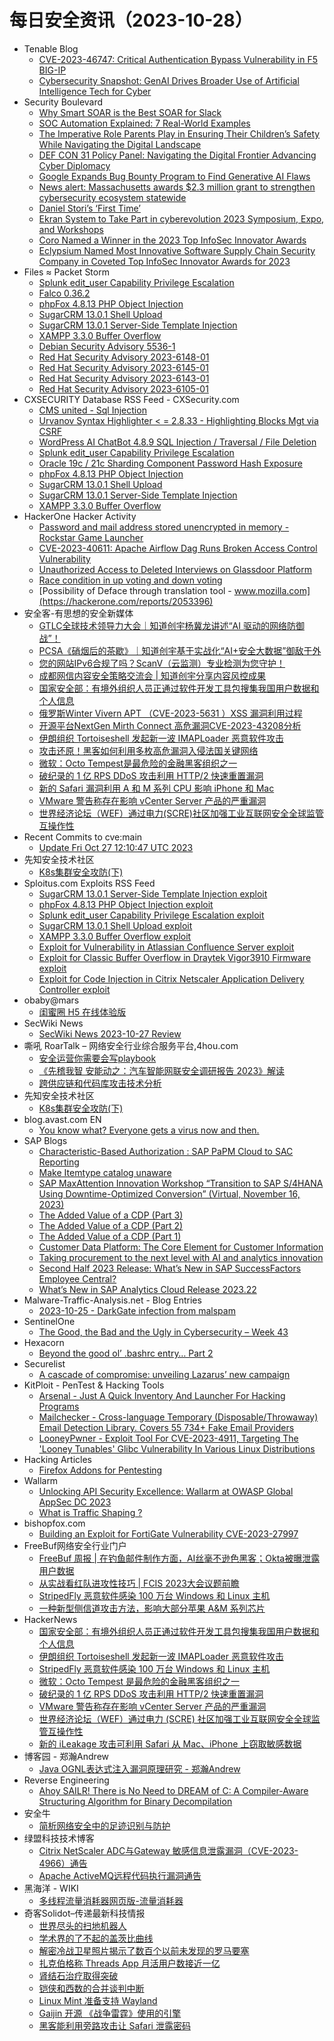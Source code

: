 # 每日安全资讯（2023-10-28）

- Tenable Blog
  - [CVE-2023-46747: Critical Authentication Bypass Vulnerability in F5 BIG-IP](https://www.tenable.com/blog/cve-2023-46747-critical-authentication-bypass-vulnerability-in-f5-big-ip)
  - [Cybersecurity Snapshot: GenAI Drives Broader Use of Artificial Intelligence Tech for Cyber](https://www.tenable.com/blog/cybersecurity-snapshot-genai-drives-broader-use-of-artificial-intelligence-tech-for-cyber)
- Security Boulevard
  - [Why Smart SOAR is the Best SOAR for Slack](https://securityboulevard.com/2023/10/why-smart-soar-is-the-best-soar-for-slack/)
  - [SOC Automation Explained: 7 Real-World Examples](https://securityboulevard.com/2023/10/soc-automation-explained-7-real-world-examples/)
  - [The Imperative Role Parents Play in Ensuring Their Children’s Safety While Navigating the Digital Landscape](https://securityboulevard.com/2023/10/the-imperative-role-parents-play-in-ensuring-their-childrens-safety-while-navigating-the-digital-landscape/)
  - [DEF CON 31 Policy Panel:  Navigating the Digital Frontier Advancing Cyber Diplomacy](https://securityboulevard.com/2023/10/def-con-31-policy-panel-navigating-the-digital-frontier-advancing-cyber-diplomacy/)
  - [Google Expands Bug Bounty Program to Find Generative AI Flaws](https://securityboulevard.com/2023/10/google-expands-bug-bounty-program-to-find-generative-ai-flaws/)
  - [News alert: Massachusetts awards $2.3 million grant to strengthen cybersecurity ecosystem statewide](https://securityboulevard.com/2023/10/news-alert-massachusetts-awards-2-3-million-grant-to-strengthen-cybersecurity-ecosystem-statewide/)
  - [Daniel Stori’s ‘First Time’](https://securityboulevard.com/2023/10/daniel-storis-first-time-2/)
  - [Ekran System to Take Part in cyberevolution 2023 Symposium, Expo, and Workshops](https://securityboulevard.com/2023/10/ekran-system-to-take-part-in-cyberevolution-2023-symposium-expo-and-workshops/)
  - [Coro Named a Winner in the 2023 Top InfoSec Innovator Awards](https://securityboulevard.com/2023/10/coro-named-a-winner-in-the-2023-top-infosec-innovator-awards/)
  - [Eclypsium Named Most Innovative Software Supply Chain Security Company in Coveted Top InfoSec Innovator Awards for 2023](https://securityboulevard.com/2023/10/eclypsium-named-most-innovative-software-supply-chain-security-company-in-coveted-top-infosec-innovator-awards-for-2023/)
- Files ≈ Packet Storm
  - [Splunk edit_user Capability Privilege Escalation](https://packetstormsecurity.com/files/175386/splunk_privilege_escalation_cve_2023_32707.rb.txt)
  - [Falco 0.36.2](https://packetstormsecurity.com/files/175385/falco-0.36.2.tar.gz)
  - [phpFox 4.8.13 PHP Object Injection](https://packetstormsecurity.com/files/175384/KIS-2023-12.txt)
  - [SugarCRM 13.0.1 Shell Upload](https://packetstormsecurity.com/files/175383/KIS-2023-11.txt)
  - [SugarCRM 13.0.1 Server-Side Template Injection](https://packetstormsecurity.com/files/175382/KIS-2023-10.txt)
  - [XAMPP 3.3.0 Buffer Overflow](https://packetstormsecurity.com/files/175381/xampp330-overflow.txt)
  - [Debian Security Advisory 5536-1](https://packetstormsecurity.com/files/175380/dsa-5536-1.txt)
  - [Red Hat Security Advisory 2023-6148-01](https://packetstormsecurity.com/files/175379/RHSA-2023-6148-01.txt)
  - [Red Hat Security Advisory 2023-6145-01](https://packetstormsecurity.com/files/175378/RHSA-2023-6145-01.txt)
  - [Red Hat Security Advisory 2023-6143-01](https://packetstormsecurity.com/files/175377/RHSA-2023-6143-01.txt)
  - [Red Hat Security Advisory 2023-6105-01](https://packetstormsecurity.com/files/175376/RHSA-2023-6105-01.txt)
- CXSECURITY Database RSS Feed - CXSecurity.com
  - [CMS united - Sql Injection](https://cxsecurity.com/issue/WLB-2023100057)
  - [Urvanov Syntax Highlighter < = 2.8.33 - Highlighting Blocks Mgt via CSRF](https://cxsecurity.com/issue/WLB-2023100056)
  - [WordPress AI ChatBot 4.8.9 SQL Injection / Traversal / File Deletion](https://cxsecurity.com/issue/WLB-2023100055)
  - [Splunk edit_user Capability Privilege Escalation](https://cxsecurity.com/issue/WLB-2023100054)
  - [Oracle 19c / 21c Sharding Component Password Hash Exposure](https://cxsecurity.com/issue/WLB-2023100053)
  - [phpFox 4.8.13 PHP Object Injection](https://cxsecurity.com/issue/WLB-2023100052)
  - [SugarCRM 13.0.1 Shell Upload](https://cxsecurity.com/issue/WLB-2023100051)
  - [SugarCRM 13.0.1 Server-Side Template Injection](https://cxsecurity.com/issue/WLB-2023100050)
  - [XAMPP 3.3.0 Buffer Overflow](https://cxsecurity.com/issue/WLB-2023100049)
- HackerOne Hacker Activity
  - [Password and mail address stored unencrypted in memory - Rockstar Game Launcher](https://hackerone.com/reports/1128357)
  - [CVE-2023-40611: Apache Airflow Dag Runs Broken Access Control Vulnerability](https://hackerone.com/reports/2144868)
  - [Unauthorized Access to Deleted Interviews on Glassdoor Platform](https://hackerone.com/reports/2212555)
  - [Race condition in up voting and down voting](https://hackerone.com/reports/183837)
  - [Possibility of Deface through translation tool - www.mozilla.com](https://hackerone.com/reports/2053396)
- 安全客-有思想的安全新媒体
  - [GTLC全球技术领导力大会｜知道创宇杨冀龙讲述“AI 驱动的网络防御战”！](https://www.anquanke.com/post/id/291001)
  - [PCSA《硝烟后的茶歇》｜知道创宇基于实战化“AI+安全大数据”御敌于外](https://www.anquanke.com/post/id/291002)
  - [您的网站IPv6合规了吗？ScanV（云监测）专业检测为您守护！](https://www.anquanke.com/post/id/291003)
  - [成都网信内容安全策略交流会 | 知道创宇分享内容风控成果](https://www.anquanke.com/post/id/291061)
  - [国家安全部：有境外组织人员正通过软件开发工具包搜集我国用户数据和个人信息](https://www.anquanke.com/post/id/291059)
  - [俄罗斯Winter Vivern   APT （CVE-2023-5631 ）XSS 漏洞利用过程](https://www.anquanke.com/post/id/291055)
  - [开源平台NextGen Mirth Connect 高危漏洞CVE-2023-43208分析](https://www.anquanke.com/post/id/291053)
  - [伊朗组织 Tortoiseshell 发起新一波 IMAPLoader 恶意软件攻击](https://www.anquanke.com/post/id/291051)
  - [攻击还原！黑客如何利用多枚高危漏洞入侵法国关键网络](https://www.anquanke.com/post/id/291049)
  - [微软：Octo Tempest是最危险的金融黑客组织之一](https://www.anquanke.com/post/id/291047)
  - [破纪录的 1 亿 RPS DDoS 攻击利用 HTTP/2 快速重置漏洞](https://www.anquanke.com/post/id/291045)
  - [新的 Safari 漏洞利用 A 和 M 系列 CPU 影响 iPhone 和 Mac](https://www.anquanke.com/post/id/291043)
  - [VMware 警告称存在影响 vCenter Server 产品的严重漏洞](https://www.anquanke.com/post/id/291041)
  - [世界经济论坛（WEF）通过电力(SCRE)社区加强工业互联网安全全球监管互操作性](https://www.anquanke.com/post/id/291039)
- Recent Commits to cve:main
  - [Update Fri Oct 27 12:10:47 UTC 2023](https://github.com/trickest/cve/commit/773d6bd59ab47aa4de17e105a4ceacd2ae3aa592)
- 先知安全技术社区
  - [K8s集群安全攻防(下)](https://xz.aliyun.com/t/12930)
- Sploitus.com Exploits RSS Feed
  - [SugarCRM 13.0.1 Server-Side Template Injection exploit](https://sploitus.com/exploit?id=PACKETSTORM:175382&utm_source=rss&utm_medium=rss)
  - [phpFox 4.8.13 PHP Object Injection exploit](https://sploitus.com/exploit?id=PACKETSTORM:175384&utm_source=rss&utm_medium=rss)
  - [Splunk edit_user Capability Privilege Escalation exploit](https://sploitus.com/exploit?id=PACKETSTORM:175386&utm_source=rss&utm_medium=rss)
  - [SugarCRM 13.0.1 Shell Upload exploit](https://sploitus.com/exploit?id=PACKETSTORM:175383&utm_source=rss&utm_medium=rss)
  - [XAMPP 3.3.0 Buffer Overflow exploit](https://sploitus.com/exploit?id=PACKETSTORM:175381&utm_source=rss&utm_medium=rss)
  - [Exploit for Vulnerability in Atlassian Confluence Server exploit](https://sploitus.com/exploit?id=97F714F1-E4DF-5EC3-973A-F04197CEAEAA&utm_source=rss&utm_medium=rss)
  - [Exploit for Classic Buffer Overflow in Draytek Vigor3910 Firmware exploit](https://sploitus.com/exploit?id=5D4E05C2-EE22-5240-97C0-077B198B553E&utm_source=rss&utm_medium=rss)
  - [Exploit for Code Injection in Citrix Netscaler Application Delivery Controller exploit](https://sploitus.com/exploit?id=9EB47CB6-ED72-527A-ACEE-2982F94CAE59&utm_source=rss&utm_medium=rss)
- obaby@mars
  - [闺蜜圈 H5 在线体验版](https://h4ck.org.cn/2023/10/%e9%97%ba%e8%9c%9c%e5%9c%88-h5-%e5%9c%a8%e7%ba%bf%e4%bd%93%e9%aa%8c%e7%89%88/)
- SecWiki News
  - [SecWiki News 2023-10-27 Review](http://www.sec-wiki.com/?2023-10-27)
- 嘶吼 RoarTalk – 网络安全行业综合服务平台,4hou.com
  - [安全运营你需要会写playbook](https://www.4hou.com/posts/onWz)
  - [《先稽我智 安能动之：汽车智能网联安全调研报告 2023》解读](https://www.4hou.com/posts/nmWl)
  - [跨供应链和代码库攻击技术分析](https://www.4hou.com/posts/8zDo)
- 先知安全技术社区
  - [K8s集群安全攻防(下)](https://xz.aliyun.com/t/12930)
- blog.avast.com EN
  - [You know what? Everyone gets a virus now and then.](https://blog.avast.com/everyone-gets-a-virus-now-and-then)
- SAP Blogs
  - [Characteristic-Based Authorization : SAP PaPM Cloud to SAC Reporting](https://blogs.sap.com/2023/10/27/characteristic-based-authorization-sap-papm-cloud-to-sac-reporting/)
  - [Make Itemtype catalog unaware](https://blogs.sap.com/2023/10/27/make-itemtype-catalog-unaware/)
  - [SAP MaxAttention Innovation Workshop “Transition to SAP S/4HANA Using Downtime-Optimized Conversion” (Virtual, November 16, 2023)](https://blogs.sap.com/2023/10/27/sap-maxattention-innovation-workshop-transition-to-sap-s-4hana-using-downtime-optimized-conversion-virtual-november-16-2023/)
  - [The Added Value of a CDP (Part 3)](https://blogs.sap.com/2023/10/27/the-added-value-of-a-cdp-part-3/)
  - [The Added Value of a CDP (Part 2)](https://blogs.sap.com/2023/10/27/the-added-value-of-a-cdp-part-2/)
  - [The Added Value of a CDP (Part 1)](https://blogs.sap.com/2023/10/27/the-added-value-of-a-cdp-part-1/)
  - [Customer Data Platform: The Core Element for Customer Information](https://blogs.sap.com/2023/10/27/customer-data-platform-the-core-element-for-customer-information/)
  - [Taking procurement to the next level with AI and analytics innovation](https://blogs.sap.com/2023/10/27/taking-procurement-to-the-next-level-with-ai-and-analytics-innovation/)
  - [Second Half 2023 Release: What’s New in SAP SuccessFactors Employee Central?](https://blogs.sap.com/2023/10/27/second-half-2023-release-whats-new-in-sap-successfactors-employee-central/)
  - [What’s New in SAP Analytics Cloud Release 2023.22](https://blogs.sap.com/2023/10/27/whats-new-in-sap-analytics-cloud-release-2023.22/)
- Malware-Traffic-Analysis.net - Blog Entries
  - [2023-10-25 - DarkGate infection from malspam](https://www.malware-traffic-analysis.net/2023/10/25/index.html)
- SentinelOne
  - [The Good, the Bad and the Ugly in Cybersecurity – Week 43](https://www.sentinelone.com/blog/the-good-the-bad-and-the-ugly-in-cybersecurity-week-43-5/)
- Hexacorn
  - [Beyond the good ol’ .bashrc entry… Part 2](https://www.hexacorn.com/blog/2023/10/27/beyond-the-good-ol-bashrc-entry-part-2/)
- Securelist
  - [A cascade of compromise: unveiling Lazarus’ new campaign](https://securelist.com/unveiling-lazarus-new-campaign/110888/)
- KitPloit - PenTest & Hacking Tools
  - [Arsenal - Just A Quick Inventory And Launcher For Hacking Programs](http://www.kitploit.com/2023/10/arsenal-just-quick-inventory-and.html)
  - [Mailchecker - Cross-language Temporary (Disposable/Throwaway) Email Detection Library. Covers 55 734+ Fake Email Providers](http://www.kitploit.com/2023/10/mailchecker-cross-language-temporary.html)
  - [LooneyPwner - Exploit Tool For CVE-2023-4911, Targeting The 'Looney Tunables' Glibc Vulnerability In Various Linux Distributions](http://www.kitploit.com/2023/10/looneypwner-exploit-tool-for-cve-2023.html)
- Hacking Articles
  - [Firefox Addons for Pentesting](https://www.hackingarticles.in/firefox-addons-for-pentesting/)
- Wallarm
  - [Unlocking API Security Excellence: Wallarm at OWASP Global AppSec DC 2023](https://lab.wallarm.com/unlocking-api-security-excellence-wallarm-at-owasp-global-appsec-dc-2023/)
  - [What is Traffic Shaping ?](https://lab.wallarm.com/what/what-is-traffic-shaping/)
- bishopfox.com
  - [Building an Exploit for FortiGate Vulnerability CVE-2023-27997](https://bishopfox.com/blog/building-exploit-fortigate-vulnerability-cve-2023-27997)
- FreeBuf网络安全行业门户
  - [FreeBuf 周报 | 在钓鱼邮件制作方面，AI丝毫不逊色黑客；Okta被曝泄露用户数据](https://www.freebuf.com/news/382091.html)
  - [从实战看红队进攻性技巧 | FCIS 2023大会议题前瞻](https://www.freebuf.com/fevents/382080.html)
  - [StripedFly 恶意软件感染 100 万台 Windows 和 Linux 主机](https://www.freebuf.com/news/382025.html)
  - [一种新型侧信道攻击方法，影响大部分苹果 A&M 系列芯片](https://www.freebuf.com/news/382020.html)
- HackerNews
  - [国家安全部：有境外组织人员正通过软件开发工具包搜集我国用户数据和个人信息](https://hackernews.cc/archives/46519)
  - [伊朗组织 Tortoiseshell 发起新一波 IMAPLoader 恶意软件攻击](https://hackernews.cc/archives/46516)
  - [StripedFly 恶意软件感染 100 万台 Windows 和 Linux 主机](https://hackernews.cc/archives/46504)
  - [微软：Octo Tempest 是最危险的金融黑客组织之一](https://hackernews.cc/archives/46500)
  - [破纪录的 1 亿 RPS DDoS 攻击利用 HTTP/2 快速重置漏洞](https://hackernews.cc/archives/46496)
  - [VMware 警告称存在影响 vCenter Server 产品的严重漏洞](https://hackernews.cc/archives/46492)
  - [世界经济论坛（WEF）通过电力 (SCRE) 社区加强工业互联网安全全球监管互操作性](https://hackernews.cc/archives/46488)
  - [新的 iLeakage 攻击可利用 Safari 从 Mac、iPhone 上窃取敏感数据](https://hackernews.cc/archives/46484)
- 博客园 - 郑瀚Andrew
  - [Java OGNL表达式注入漏洞原理研究 - 郑瀚Andrew](https://www.cnblogs.com/LittleHann/p/17788847.html)
- Reverse Engineering
  - [Ahoy SAILR! There is No Need to DREAM of C: A Compiler-Aware Structuring Algorithm for Binary Decompilation](https://www.reddit.com/r/ReverseEngineering/comments/17hcegk/ahoy_sailr_there_is_no_need_to_dream_of_c_a/)
- 安全牛
  - [简析网络安全中的足迹识别与防护](https://www.aqniu.com/industry/100566.html)
- 绿盟科技技术博客
  - [Citrix NetScaler ADC与Gateway 敏感信息泄露漏洞（CVE-2023-4966）通告](https://blog.nsfocus.net/citrix-netscaler-adcgateway/)
  - [Apache ActiveMQ远程代码执行漏洞通告](https://blog.nsfocus.net/apache-activemq/)
- 黑海洋 - WIKI
  - [多线程流量消耗器网页版-流量消耗器](https://blog.upx8.com/3887)
- 奇客Solidot–传递最新科技情报
  - [世界尽头的扫地机器人](https://www.solidot.org/story?sid=76468)
  - [学术界的了不起的盖茨比曲线](https://www.solidot.org/story?sid=76467)
  - [解密冷战卫星照片揭示了数百个以前未发现的罗马要塞](https://www.solidot.org/story?sid=76466)
  - [扎克伯格称 Threads App 月活用户数接近一亿](https://www.solidot.org/story?sid=76465)
  - [肾结石治疗取得突破](https://www.solidot.org/story?sid=76464)
  - [铠侠和西数的合并谈判中断](https://www.solidot.org/story?sid=76463)
  - [Linux Mint 准备支持 Wayland](https://www.solidot.org/story?sid=76462)
  - [Gaijin 开源 《战争雷霆》使用的引擎](https://www.solidot.org/story?sid=76461)
  - [黑客能利用旁路攻击让 Safari 泄露密码](https://www.solidot.org/story?sid=76460)
